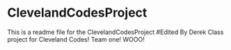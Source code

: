 # ClevelandCodesProject

This is a readme file for the ClevelandCodesProject #Edited By Derek
Class project for Cleveland Codes! Team one! WOOO!
